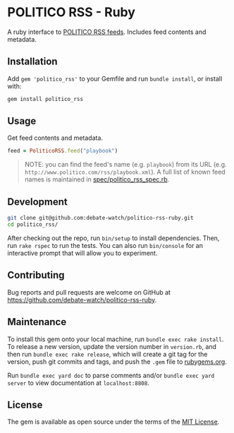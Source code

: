 # POLITICO RSS - Ruby

A ruby interface to [POLITICO RSS feeds](http://www.politico.com/rss). Includes feed contents and metadata.

## Installation

Add `gem 'politico_rss'` to your Gemfile and run `bundle install`, or install with:

```` sh
gem install politico_rss
````

## Usage

Get feed contents and metadata.

```` rb
feed = PoliticoRSS.feed("playbook")
````

> NOTE: you can find the feed's name (e.g. `playbook`) from its URL (e.g. `http://www.politico.com/rss/playbook.xml`). A full list of known feed names is maintained in [spec/politico_rss_spec.rb](spec/politico_rss_spec.rb).

## Development

```` sh
git clone git@github.com:debate-watch/politico-rss-ruby.git
cd politico_rss/
````

After checking out the repo, run `bin/setup` to install dependencies. Then, run `rake rspec` to run the tests. You can also run `bin/console` for an interactive prompt that will allow you to experiment.

## Contributing

Bug reports and pull requests are welcome on GitHub at https://github.com/debate-watch/politico-rss-ruby.

## Maintenance

To install this gem onto your local machine, run `bundle exec rake install`. To release a new version, update the version number in `version.rb`, and then run `bundle exec rake release`, which will create a git tag for the version, push git commits and tags, and push the `.gem` file to [rubygems.org](https://rubygems.org).

Run `bundle exec yard doc` to parse comments and/or `bundle exec yard server` to view documentation at `localhost:8808`.

## License

The gem is available as open source under the terms of the [MIT License](http://opensource.org/licenses/MIT).
